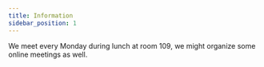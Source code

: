 ```yaml
---
title: Information
sidebar_position: 1
---
```


We meet every Monday during lunch at room 109, we might organize some online meetings as well.
